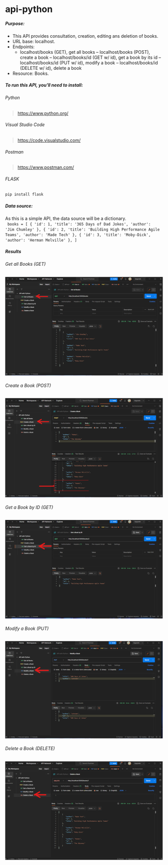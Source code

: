 # api-python

##### Purpose:  
- This API provides consultation, creation, editing ans deletion of books.  
- URL base: localhost.  
-  Endpoints:  
    - localhost/books (GET), get all books
    – localhost/books (POST), create a book
    – localhost/books/id (GET w/ id), get a book by its id
    – localhost/books/id (PUT w/ id), modify a book
    – localhost/books/id (DELETE w/ id), delete a book  
- Resource: Books.  

##### To run this API, you'll need to install:  

###### Python  
> https://www.python.org/  

###### Visual Studio Code  
> https://code.visualstudio.com/  

###### Postman  
> https://www.postman.com/  

###### FLASK
```bash
pip install flask
```  

##### Data source:
As this is a simple API, the data source will be a dictionary.    
<code>
books = [
    {
        'id': 1,
        'title': '365 Days of Dad Jokes',
        'author': 'Jim Chumley'
    },
    {
        'id': 2,
        'title': 'Building High Performance Agile Teams',
        'author': 'Made Tech'
    },
    {
        'id': 3,
        'title': 'Moby-Dick',
        'author': 'Herman Melville'
    },
]
</code>
<br/>  

##### Results  

###### Get all Books (GET)  
<img src='\screenshots\1-get_all_books.png'/>

<br/>

###### Create a Book (POST) 
<img src='\screenshots\2-post_create_a_book.png'/>

<br/>

###### Get a Book by ID (GET)  
<img src='\screenshots\3-get_a_book_by_id.png'/>

<br/>

###### Modify a Book (PUT)  
<img src='\screenshots\4-modify_a_book.png'/>

<br/>

###### Delete a Book (DELETE)  
<img src='\screenshots\5-delete_a_book.png'/>

<br/>

